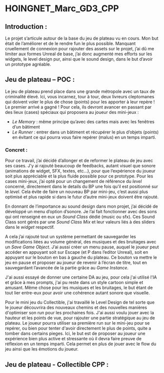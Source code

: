 # HOINGNET_Marc_GD3_CPP
## Introduction :

Le projet s’articule autour de la base du jeu de plateau vu en cours.
Mon but était de l’améliorer et de le rendre fun le plus possible.
Manquant cruellement de connexion pour rajouter des assets sur le projet, j’ai dû me limiter aux formes Unreal de base, j’ai donc augmenté mes efforts sur les widgets, le level design pur, ainsi que le sound design, dans le but d’avoir un prototype agréable.

## Jeu de plateau – POC :
Le jeu de plateau prend place dans une grande métropole avec un taux de criminalité élevé. Ici, vous incarnez, tour à tour, deux livreurs cleptomanes qui doivent voler le plus de chose (points) pour les apporter à leur repère ! Le premier arrivé a gagné !
Pour cela, ils devront avancer en passant par des lieux (cases) spéciaux qui proposera au joueur des mini-jeux :
-	*Le Memory* : même principe qu’avec des cartes mais avec les fenêtres d’un bâtiment
-	*Le Runner* : entrer dans un bâtiment et récupérer le plus d’objets (points) en évitant ce qui pourra vous faire repérer (malus) en un temps imparti.

### Concret :
Pour ce travail, j’ai décidé d’allonger et de reformer le plateau de jeu avec ses cases.
J’y ai rajouté beaucoup de feedbacks, autant visuel que sonore (animations de widget, SFX, textes, etc…), pour que l’expérience du joueur soit plus appréciable et la plus fluide possible pour ce prototype.
Pour les cases mini-jeux, j’ai opté pour un changement de référence du *level* concerné, directement dans le details du BP une fois qu’il est positionné sur le *level*.
Cela évite de faire un nouveau BP par mini-jeu, c’est aussi plus optimisé et plus rapide si dans le futur d’autre mini-jeux doivent être rajouté.

En donnant de l’importance au sound design dans mon projet, j’ai décidé de développé un menu d’option d’sonore.
Je l’ai fait fonctionner avec des sons qui ont renseigné en eux un *Sound Class* dédié (music ou sfx).
Ces Sound Class sont gérés par une *Sound Class Mix* et leur valeurs liés à des sliders dans le *widget* respectif.

A cela j’ai rajouté tout un système permettant de sauvegarder les modifications liées au volume général, des musiques et des bruitages avec un *Save Game Object*.
J’ai aussi créer un menu pause, auquel le joueur peut accéder en appuyant soit sur Escape (et P dans l’editor Unreal), soit en appuyant sur le bouton en bas à gauche du plateau.
Ce bouton va mettre le jeu en pause et proposer au joueur de revenir à l’écran de titre, tout en sauvegardant l’avancée de la partie grâce au *Game Instance*.

J'ai aussi essayé de donner une certaine DA au jeu, pour cela j'ai utilisé l'IA et grâce à mes prompts, j'ai pu reste dans un style cartoon simple et amusant.
Même chose pour les musiques et les bruitages, le but étant de tout lier entre-eux pour avoir une cohérence autant sonore que visuelle.

Pour le mini jeu du Collectible, j'ai travaillé le Level Design de tel sorte que le joueur découvrira des nouveaux chemins et des nouvelles manières d'optimiser son run pour les prochaines fois.
J'ai aussi voulu jouer avec la hauteur et les points de vue, pour rajouter une partie stratégique au jeu de plateau. Le joueur pourra utiliser sa première run sur le mini-jeu pour se repérer,
ou bien pour tenter d'avoir directement le plus de points, quite a tomber dans certains pieges. Ici, le but est de proposer au joueur une expérience bien plus active et stressante où il
devra faire preuve de réflexion en un temps imparti. Cela permet en plus de jouer avec le flow du jeu ainsi que les émotions du joueur.


## Jeu de plateau - Collectible CPP :
